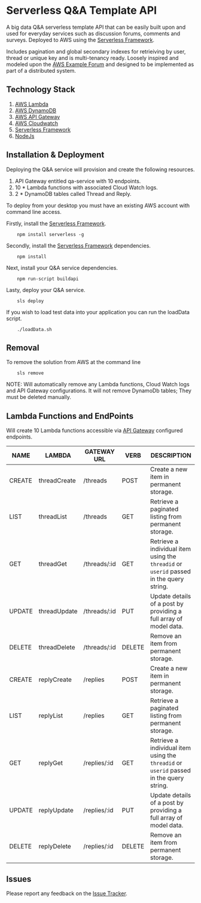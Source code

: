 # Serverless Q&A Template API

A big data Q&A serverless template API that can be easily built upon and used for everyday services such as discussion forums, comments and surveys. Deployed to AWS using the [Serverless Framework](http://serverless.com).

Includes pagination and global secondary indexes for retrieiving by user, thread or unique key and is multi-tenancy ready. Loosely inspired and modeled upon the [AWS Example Forum](http://docs.aws.amazon.com/amazondynamodb/latest/developerguide/SampleData.CreateTables.html) and designed to be implemented as part of a distributed system.

## Technology Stack
1. [AWS Lambda](https://aws.amazon.com/lambda/)
2. [AWS DynamoDB](https://aws.amazon.com/dynamodb)
3. [AWS API Gateway](https://aws.amazon.com/api-gateway)
3. [AWS Cloudwatch](https://aws.amazon.com/cloudwatch)
4. [Serverless Framework](http://serverless.com)
5. [NodeJs](https://nodejs.org/)

## Installation & Deployment 
Deploying the Q&A service will provision and create the following resources.

1. API Gateway entitled qa-service with 10 endpoints.
2. 10 * Lambda functions with associated Cloud Watch logs.
3. 2 * DynamoDB tables called Thread and Reply.

To deploy from your desktop you must have an existing AWS account with command line access. 

Firstly, install the [Serverless Framework](http://serverless.com).

```
    npm install serverless -g
```

Secondly, install the [Serverless Framework](http://serverless.com) dependencies.

```
    npm install
```

Next, install your Q&A service dependencies.

```
    npm run-script buildapi
```

Lasty, deploy your Q&A service.

```
    sls deploy
```

If you wish to load test data into your application you can run the loadData script.

```
	./loadData.sh
```

## Removal
To remove the solution from AWS at the command line

```
	sls remove
```

NOTE: Will automatically remove any Lambda functions, Cloud Watch logs and API Gateway configurations. It will
not remove DynamoDb tables; They must be deleted manually.

## Lambda Functions and EndPoints
Will create 10 Lambda functions accessible via [API Gateway](https://aws.amazon.com/api-gateway/) configured endpoints.

NAME | LAMBDA | GATEWAY URL | VERB | DESCRIPTION
---- | ------ | --- | ---- | -----------
CREATE | threadCreate | /threads | POST | Create a new item in permanent storage.
LIST | threadList | /threads | GET | Retrieve a paginated listing from permanent storage.
GET | threadGet | /threads/:id | GET | Retrieve a individual item using the ```threadid``` or ```userid``` passed in the query string.
UPDATE | threadUpdate| /threads/:id | PUT | Update details of a post by providing a full array of model data.
DELETE | threadDelete | /threads/:id | DELETE | Remove an item from permanent storage.
CREATE | replyCreate | /replies | POST | Create a new item in permanent storage.
LIST | replyList | /replies | GET | Retrieve a paginated listing from permanent storage.
GET | replyGet | /replies/:id | GET | Retrieve a individual item using the ```threadid``` or ```userid``` passed in the query string.
UPDATE | replyUpdate | /replies/:id | PUT | Update details of a post by providing a full array of model data.
DELETE | replyDelete | /replies/:id | DELETE | Remove an item from permanent storage.


## Issues
Please report any feedback on the [Issue Tracker](https://github.com/jacksoncharles/serverless-qa-template/issues).